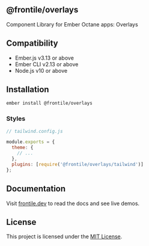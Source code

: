 ## @frontile/overlays

Component Library for Ember Octane apps: Overlays

## Compatibility

* Ember.js v3.13 or above
* Ember CLI v2.13 or above
* Node.js v10 or above


## Installation

```sh
ember install @frontile/overlays
```

### Styles

```js
// tailwind.config.js

module.exports = {
  theme: {
    // ...
  },
  plugins: [require('@frontile/overlays/tailwind')]
};
```

## Documentation

Visit [frontile.dev](https://frontile.dev/versions/master/) to read the docs
and see live demos.


## License

This project is licensed under the [MIT License](LICENSE.md).
